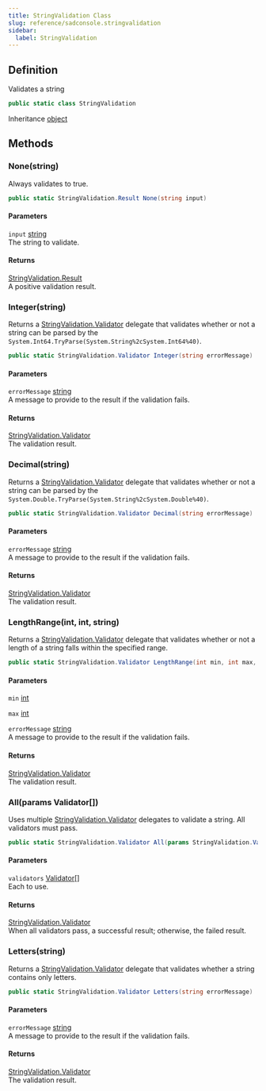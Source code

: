 ```yaml
---
title: StringValidation Class
slug: reference/sadconsole.stringvalidation
sidebar:
  label: StringValidation
---
```

## Definition

Validates a string

```csharp title="C#"
public static class StringValidation
```

Inheritance [object](https://learn.microsoft.com/dotnet/api/system.object/)

## Methods

### None(string)

Always validates to true.

```csharp title="C#"
public static StringValidation.Result None(string input)
```

#### Parameters

`input` [string](https://learn.microsoft.com/dotnet/api/system.string/)  
The string to validate.

#### Returns

[StringValidation.Result](../sadconsole.stringvalidation/)  
A positive validation result.

### Integer(string)

Returns a [StringValidation.Validator](../sadconsole.stringvalidation/) delegate that validates whether or not a string can be parsed by the `System.Int64.TryParse(System.String%2cSystem.Int64%40)`.

```csharp title="C#"
public static StringValidation.Validator Integer(string errorMessage)
```

#### Parameters

`errorMessage` [string](https://learn.microsoft.com/dotnet/api/system.string/)  
A message to provide to the result if the validation fails.

#### Returns

[StringValidation.Validator](../sadconsole.stringvalidation/)  
The validation result.

### Decimal(string)

Returns a [StringValidation.Validator](../sadconsole.stringvalidation/) delegate that validates whether or not a string can be parsed by the `System.Double.TryParse(System.String%2cSystem.Double%40)`.

```csharp title="C#"
public static StringValidation.Validator Decimal(string errorMessage)
```

#### Parameters

`errorMessage` [string](https://learn.microsoft.com/dotnet/api/system.string/)  
A message to provide to the result if the validation fails.

#### Returns

[StringValidation.Validator](../sadconsole.stringvalidation/)  
The validation result.

### LengthRange(int, int, string)

Returns a [StringValidation.Validator](../sadconsole.stringvalidation/) delegate that validates whether or not a length of a string falls within the specified range.

```csharp title="C#"
public static StringValidation.Validator LengthRange(int min, int max, string errorMessage)
```

#### Parameters

`min` [int](https://learn.microsoft.com/dotnet/api/system.int32/)  

`max` [int](https://learn.microsoft.com/dotnet/api/system.int32/)  

`errorMessage` [string](https://learn.microsoft.com/dotnet/api/system.string/)  
A message to provide to the result if the validation fails.

#### Returns

[StringValidation.Validator](../sadconsole.stringvalidation/)  
The validation result.

### All(params Validator[])

Uses multiple [StringValidation.Validator](../sadconsole.stringvalidation/) delegates to validate a string. All validators must pass.

```csharp title="C#"
public static StringValidation.Validator All(params StringValidation.Validator[] validators)
```

#### Parameters

`validators` [Validator[]](../sadconsole.stringvalidation.validator/)  
Each <xref href="SadConsole.StringValidation.Validator" data-throw-if-not-resolved="false"></xref> to use.

#### Returns

[StringValidation.Validator](../sadconsole.stringvalidation/)  
When all validators pass, a successful result; otherwise, the failed result.

### Letters(string)

Returns a [StringValidation.Validator](../sadconsole.stringvalidation/) delegate that validates whether a string contains only letters.

```csharp title="C#"
public static StringValidation.Validator Letters(string errorMessage)
```

#### Parameters

`errorMessage` [string](https://learn.microsoft.com/dotnet/api/system.string/)  
A message to provide to the result if the validation fails.

#### Returns

[StringValidation.Validator](../sadconsole.stringvalidation/)  
The validation result.